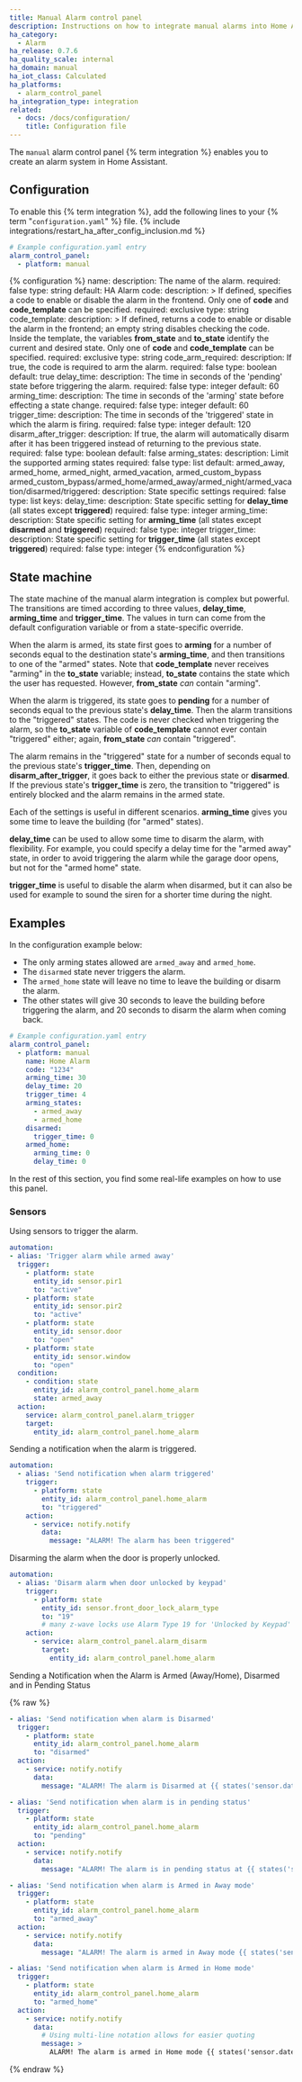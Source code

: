 ```yaml
---
title: Manual Alarm control panel
description: Instructions on how to integrate manual alarms into Home Assistant.
ha_category:
  - Alarm
ha_release: 0.7.6
ha_quality_scale: internal
ha_domain: manual
ha_iot_class: Calculated
ha_platforms:
  - alarm_control_panel
ha_integration_type: integration
related:
  - docs: /docs/configuration/
    title: Configuration file
---
```


The `manual` alarm control panel {% term integration %} enables you to create an alarm system in Home Assistant.

## Configuration

To enable this {% term integration %}, add the following lines to your {% term "`configuration.yaml`" %} file.
{% include integrations/restart_ha_after_config_inclusion.md %}

```yaml
# Example configuration.yaml entry
alarm_control_panel:
  - platform: manual
```

{% configuration %}
name:
  description: The name of the alarm.
  required: false
  type: string
  default: HA Alarm
code:
  description: >
    If defined, specifies a code to enable or disable the alarm in the frontend.
    Only one of **code** and **code_template** can be specified.
  required: exclusive
  type: string
code_template:
  description: >
    If defined, returns a code to enable or disable the alarm in the frontend; an empty string disables checking the code.
    Inside the template, the variables **from_state** and **to_state** identify the current and desired state.
    Only one of **code** and **code_template** can be specified.
  required: exclusive
  type: string
code_arm_required:
  description: If true, the code is required to arm the alarm.
  required: false
  type: boolean
  default: true
delay_time:
  description: The time in seconds of the 'pending' state before triggering the alarm.
  required: false
  type: integer
  default: 60
arming_time:
  description: The time in seconds of the 'arming' state before effecting a state change.
  required: false
  type: integer
  default: 60
trigger_time:
  description: The time in seconds of the 'triggered' state in which the alarm is firing.
  required: false
  type: integer
  default: 120
disarm_after_trigger:
  description: If true, the alarm will automatically disarm after it has been triggered instead of returning to the previous state.
  required: false
  type: boolean
  default: false
arming_states:
  description: Limit the supported arming states
  required: false
  type: list
  default: armed_away, armed_home, armed_night, armed_vacation, armed_custom_bypass
armed_custom_bypass/armed_home/armed_away/armed_night/armed_vacation/disarmed/triggered:
  description: State specific settings
  required: false
  type: list
  keys:
    delay_time:
      description: State specific setting for **delay_time** (all states except **triggered**)
      required: false
      type: integer
    arming_time:
      description: State specific setting for **arming_time** (all states except **disarmed** and **triggered**)
      required: false
      type: integer
    trigger_time:
      description: State specific setting for **trigger_time** (all states except **triggered**)
      required: false
      type: integer
{% endconfiguration %}

## State machine

The state machine of the manual alarm integration is complex but powerful. The
transitions are timed according to three values, **delay_time**, **arming_time**
and **trigger_time**. The values in turn can come from the default configuration
variable or from a state-specific override.

When the alarm is armed, its state first goes to **arming** for a number
of seconds equal to the destination state's **arming_time**, and then
transitions to one of the "armed" states. Note that **code_template**
never receives "arming" in the **to_state** variable; instead,
**to_state** contains the state which the user has requested.  However,
**from_state** *can* contain "arming".

When the alarm is triggered, its state goes to **pending** for a number of
seconds equal to the previous state's **delay_time**. Then the alarm transitions to the "triggered"
states. The code is never checked when triggering the alarm, so the
**to_state** variable of **code_template** cannot ever contain "triggered"
either; again, **from_state** *can* contain "triggered".

The alarm remains in the "triggered" state for a number of seconds equal to the
previous state's **trigger_time**. Then, depending on **disarm_after_trigger**,
it goes back to either the previous state or **disarmed**. If the previous
state's **trigger_time** is zero, the transition to "triggered" is entirely
blocked and the alarm remains in the armed state.

Each of the settings is useful in different scenarios. **arming_time** gives
you some time to leave the building (for "armed" states).

**delay_time** can be used to allow some time to disarm the alarm, with
flexibility. For example, you could specify a delay time for the
"armed away" state, in order to avoid triggering the alarm while the
garage door opens, but not for the "armed home" state.

**trigger_time** is useful to disable the alarm when disarmed, but it can also
be used for example to sound the siren for a shorter time during the night.

## Examples

In the configuration example below:

- The only arming states allowed are `armed_away` and `armed_home`.
- The `disarmed` state never triggers the alarm.
- The `armed_home` state will leave no time to leave the building or disarm the alarm.
- The other states will give 30 seconds to leave the building before triggering the alarm, and 20 seconds to disarm the alarm when coming back.

```yaml
# Example configuration.yaml entry
alarm_control_panel:
  - platform: manual
    name: Home Alarm
    code: "1234"
    arming_time: 30
    delay_time: 20
    trigger_time: 4
    arming_states:
      - armed_away
      - armed_home
    disarmed:
      trigger_time: 0
    armed_home:
      arming_time: 0
      delay_time: 0
```

In the rest of this section, you find some real-life examples on how to use this panel.

### Sensors

Using sensors to trigger the alarm.

```yaml
automation:
- alias: 'Trigger alarm while armed away'
  trigger:
    - platform: state
      entity_id: sensor.pir1
      to: "active"
    - platform: state
      entity_id: sensor.pir2
      to: "active"
    - platform: state
      entity_id: sensor.door
      to: "open"
    - platform: state
      entity_id: sensor.window
      to: "open"
  condition:
    - condition: state
      entity_id: alarm_control_panel.home_alarm
      state: armed_away
  action:
    service: alarm_control_panel.alarm_trigger
    target:
      entity_id: alarm_control_panel.home_alarm
```

Sending a notification when the alarm is triggered.

```yaml
automation:
  - alias: 'Send notification when alarm triggered'
    trigger:
      - platform: state
        entity_id: alarm_control_panel.home_alarm
        to: "triggered"
    action:
      - service: notify.notify
        data:
          message: "ALARM! The alarm has been triggered"
```

Disarming the alarm when the door is properly unlocked.

```yaml
automation:
  - alias: 'Disarm alarm when door unlocked by keypad'
    trigger:
      - platform: state
        entity_id: sensor.front_door_lock_alarm_type
        to: "19"
        # many z-wave locks use Alarm Type 19 for 'Unlocked by Keypad'
    action:
      - service: alarm_control_panel.alarm_disarm
        target:
          entity_id: alarm_control_panel.home_alarm
```

Sending a Notification when the Alarm is Armed (Away/Home), Disarmed and in Pending Status

{% raw %}

```yaml
- alias: 'Send notification when alarm is Disarmed'
  trigger:
    - platform: state
      entity_id: alarm_control_panel.home_alarm
      to: "disarmed"
  action:
    - service: notify.notify
      data:
        message: "ALARM! The alarm is Disarmed at {{ states('sensor.date_time') }}"
```

```yaml
- alias: 'Send notification when alarm is in pending status'
  trigger:
    - platform: state
      entity_id: alarm_control_panel.home_alarm
      to: "pending"
  action:
    - service: notify.notify
      data:
        message: "ALARM! The alarm is in pending status at {{ states('sensor.date_time') }}"
```

```yaml
- alias: 'Send notification when alarm is Armed in Away mode'
  trigger:
    - platform: state
      entity_id: alarm_control_panel.home_alarm
      to: "armed_away"
  action:
    - service: notify.notify
      data:
        message: "ALARM! The alarm is armed in Away mode {{ states('sensor.date_time') }}"
```

```yaml
- alias: 'Send notification when alarm is Armed in Home mode'
  trigger:
    - platform: state
      entity_id: alarm_control_panel.home_alarm
      to: "armed_home"
  action:
    - service: notify.notify
      data:
        # Using multi-line notation allows for easier quoting
        message: >
          ALARM! The alarm is armed in Home mode {{ states('sensor.date_time') }}
```

{% endraw %}
